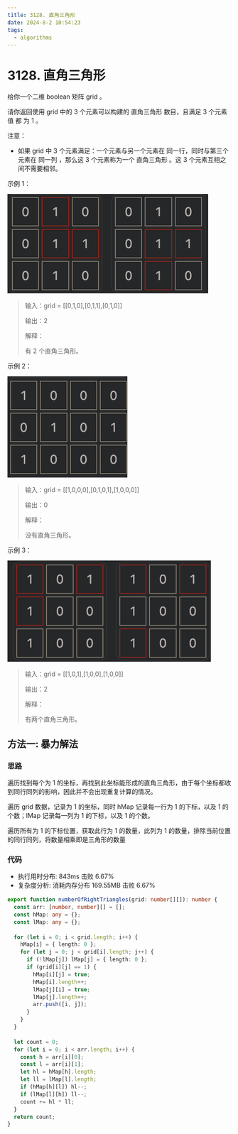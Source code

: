 ```yaml
---
title: 3128. 直角三角形
date: 2024-8-2 10:54:23
tags:
  - algorithms
---
```


# 3128. 直角三角形

给你一个二维 boolean 矩阵 grid 。

请你返回使用 grid 中的 3 个元素可以构建的 直角三角形 数目，且满足 3 个元素值 都 为 1 。

注意：

- 如果 grid 中 3 个元素满足：一个元素与另一个元素在 同一行，同时与第三个元素在 同一列 ，那么这 3 个元素称为一个 直角三角形 。这 3 个元素互相之间不需要相邻。

示例 1：

![alt text](./image-1.png)

> 输入：grid = [[0,1,0],[0,1,1],[0,1,0]]
>
> 输出：2
>
> 解释：
>
> 有 2 个直角三角形。

示例 2：

![alt text](image-2.png)

> 输入：grid = [[1,0,0,0],[0,1,0,1],[1,0,0,0]]
>
> 输出：0
>
> 解释：
>
> 没有直角三角形。

示例 3：

![alt text](image-3.png)

> 输入：grid = [[1,0,1],[1,0,0],[1,0,0]]
>
> 输出：2
>
> 解释：
>
> 有两个直角三角形。

## 方法一: 暴力解法

### 思路

遍历找到每个为 1 的坐标，再找到此坐标能形成的直角三角形，由于每个坐标都收到同行同列的影响，因此并不会出现重复计算的情况。

遍历 grid 数据，记录为 1 的坐标，同时 hMap 记录每一行为 1 的下标，以及 1 的个数；lMap 记录每一列为 1 的下标，以及 1 的个数。

遍历所有为 1 的下标位置，获取此行为 1 的数量，此列为 1 的数量，排除当前位置的同行同列，将数量相乘即是三角形的数量

### 代码

- 执行用时分布: 843ms 击败 6.67%
- 复杂度分析: 消耗内存分布 169.55MB 击败 6.67%

```ts
export function numberOfRightTriangles(grid: number[][]): number {
  const arr: [number, number][] = [];
  const hMap: any = {};
  const lMap: any = {};

  for (let i = 0; i < grid.length; i++) {
    hMap[i] = { length: 0 };
    for (let j = 0; j < grid[i].length; j++) {
      if (!lMap[j]) lMap[j] = { length: 0 };
      if (grid[i][j] == 1) {
        hMap[i][j] = true;
        hMap[i].length++;
        lMap[j][i] = true;
        lMap[j].length++;
        arr.push([i, j]);
      }
    }
  }

  let count = 0;
  for (let i = 0; i < arr.length; i++) {
    const h = arr[i][0];
    const l = arr[i][1];
    let hl = hMap[h].length;
    let ll = lMap[l].length;
    if (hMap[h][l]) hl--;
    if (lMap[l][h]) ll--;
    count += hl * ll;
  }
  return count;
}
```
